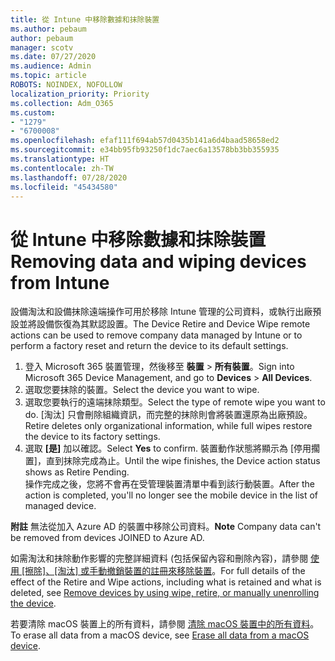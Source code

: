 ```yaml
---
title: 從 Intune 中移除數據和抹除裝置
ms.author: pebaum
author: pebaum
manager: scotv
ms.date: 07/27/2020
ms.audience: Admin
ms.topic: article
ROBOTS: NOINDEX, NOFOLLOW
localization_priority: Priority
ms.collection: Adm_O365
ms.custom:
- "1279"
- "6700008"
ms.openlocfilehash: efaf111f694ab57d0435b141a6d4baad58658ed2
ms.sourcegitcommit: e34bb95fb93250f1dc7aec6a13578bb3bb355935
ms.translationtype: HT
ms.contentlocale: zh-TW
ms.lasthandoff: 07/28/2020
ms.locfileid: "45434580"
---
```

# <a name="removing-data-and-wiping-devices-from-intune"></a><span data-ttu-id="c5349-102">從 Intune 中移除數據和抹除裝置</span><span class="sxs-lookup"><span data-stu-id="c5349-102">Removing data and wiping devices from Intune</span></span>

<span data-ttu-id="c5349-103">設備淘汰和設備抹除遠端操作可用於移除 Intune 管理的公司資料，或執行出廠預設並將設備恢復為其默認設置。</span><span class="sxs-lookup"><span data-stu-id="c5349-103">The Device Retire and Device Wipe remote actions can be used to remove company data managed by Intune or to perform a factory reset and return the device to its default settings.</span></span>

1. <span data-ttu-id="c5349-104">登入 Microsoft 365 裝置管理，然後移至 **裝置** > **所有裝置**。</span><span class="sxs-lookup"><span data-stu-id="c5349-104">Sign into Microsoft 365 Device Management, and go to **Devices** > **All Devices**.</span></span>
2. <span data-ttu-id="c5349-105">選取您要抹除的裝置。</span><span class="sxs-lookup"><span data-stu-id="c5349-105">Select the device you want to wipe.</span></span>
3. <span data-ttu-id="c5349-106">選取您要執行的遠端抹除類型。</span><span class="sxs-lookup"><span data-stu-id="c5349-106">Select the type of remote wipe you want to do.</span></span> <span data-ttu-id="c5349-107">[淘汰] 只會刪除組織資訊，而完整的抹除則會將裝置還原為出廠預設。</span><span class="sxs-lookup"><span data-stu-id="c5349-107">Retire deletes only organizational information, while full wipes restore the device to its factory settings.</span></span>
4. <span data-ttu-id="c5349-108">選取 **[是]** 加以確認。</span><span class="sxs-lookup"><span data-stu-id="c5349-108">Select **Yes** to confirm.</span></span> <span data-ttu-id="c5349-109">裝置動作狀態將顯示為 [停用擱置]，直到抹除完成為止。</span><span class="sxs-lookup"><span data-stu-id="c5349-109">Until the wipe finishes, the Device action status shows as Retire Pending.</span></span></br>
    <span data-ttu-id="c5349-110">操作完成之後，您將不會再在受管理裝置清單中看到該行動裝置。</span><span class="sxs-lookup"><span data-stu-id="c5349-110">After the action is completed, you'll no longer see the mobile device in the list of managed device.</span></span>

<span data-ttu-id="c5349-111">**附註** 無法從加入 Azure AD 的裝置中移除公司資料。</span><span class="sxs-lookup"><span data-stu-id="c5349-111">**Note** Company data can't be removed from devices JOINED to Azure AD.</span></span>

<span data-ttu-id="c5349-112">如需淘汰和抹除動作影響的完整詳細資料 (包括保留內容和刪除內容)，請參閱 [使用 [擦除]、[淘汰] 或手動撤銷裝置的註冊來移除裝置](https://docs.microsoft.com/intune/devices-wipe)。</span><span class="sxs-lookup"><span data-stu-id="c5349-112">For full details of the effect of the Retire and Wipe actions, including what is retained and what is deleted, see [Remove devices by using wipe, retire, or manually unenrolling the device](https://docs.microsoft.com/intune/devices-wipe).</span></span>

<span data-ttu-id="c5349-113">若要清除 macOS 裝置上的所有資料，請參閱 [清除 macOS 裝置中的所有資料](https://docs.microsoft.com/intune/device-erase)。</span><span class="sxs-lookup"><span data-stu-id="c5349-113">To erase all data from a macOS device, see [Erase all data from a macOS device](https://docs.microsoft.com/intune/device-erase).</span></span>